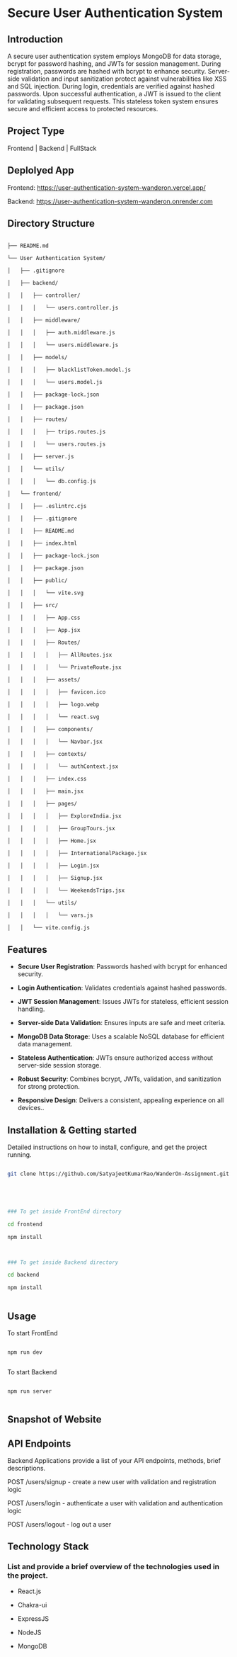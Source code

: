 

# Secure User Authentication System

## Introduction



A secure user authentication system employs MongoDB for data storage, bcrypt for password hashing, and JWTs for session management. During registration, passwords are hashed with bcrypt to enhance security. Server-side validation and input sanitization protect against vulnerabilities like XSS and SQL injection. During login, credentials are verified against hashed passwords. Upon successful authentication, a JWT is issued to the client for validating subsequent requests. This stateless token system ensures secure and efficient access to protected resources.



## Project Type



Frontend | Backend | FullStack



## Deplolyed App



Frontend: https://user-authentication-system-wanderon.vercel.app/



Backend: https://user-authentication-system-wanderon.onrender.com



## Directory Structure

```

├── README.md

└── User Authentication System/

│   ├── .gitignore

│   ├── backend/

│   │   ├── controller/

│   │   │   └── users.controller.js

│   │   ├── middleware/

│   │   │   ├── auth.middleware.js

│   │   │   └── users.middleware.js

│   │   ├── models/

│   │   │   ├── blacklistToken.model.js

│   │   │   └── users.model.js

│   │   ├── package-lock.json

│   │   ├── package.json

│   │   ├── routes/

│   │   │   ├── trips.routes.js

│   │   │   └── users.routes.js

│   │   ├── server.js

│   │   └── utils/

│   │   │   └── db.config.js

│   └── frontend/

│   │   ├── .eslintrc.cjs

│   │   ├── .gitignore

│   │   ├── README.md

│   │   ├── index.html

│   │   ├── package-lock.json

│   │   ├── package.json

│   │   ├── public/

│   │   │   └── vite.svg

│   │   ├── src/

│   │   │   ├── App.css

│   │   │   ├── App.jsx

│   │   │   ├── Routes/

│   │   │   │   ├── AllRoutes.jsx

│   │   │   │   └── PrivateRoute.jsx

│   │   │   ├── assets/

│   │   │   │   ├── favicon.ico

│   │   │   │   ├── logo.webp

│   │   │   │   └── react.svg

│   │   │   ├── components/

│   │   │   │   └── Navbar.jsx

│   │   │   ├── contexts/

│   │   │   │   └── authContext.jsx

│   │   │   ├── index.css

│   │   │   ├── main.jsx

│   │   │   ├── pages/

│   │   │   │   ├── ExploreIndia.jsx

│   │   │   │   ├── GroupTours.jsx

│   │   │   │   ├── Home.jsx

│   │   │   │   ├── InternationalPackage.jsx

│   │   │   │   ├── Login.jsx

│   │   │   │   ├── Signup.jsx

│   │   │   │   └── WeekendsTrips.jsx

│   │   │   └── utils/

│   │   │   │   └── vars.js

│   │   └── vite.config.js

```







## Features

- **Secure User Registration**: Passwords hashed with bcrypt for enhanced security.

- **Login Authentication**: Validates credentials against hashed passwords.

- **JWT Session Management**: Issues JWTs for stateless, efficient session handling.

- **Server-side Data Validation**: Ensures inputs are safe and meet criteria.

- **MongoDB Data Storage**: Uses a scalable NoSQL database for efficient data management.

- **Stateless Authentication**: JWTs ensure authorized access without server-side session storage.

- **Robust Security**: Combines bcrypt, JWTs, validation, and sanitization for strong protection.

- **Responsive Design**: Delivers a consistent, appealing experience on all devices..



  

## Installation & Getting started



Detailed instructions on how to install, configure, and get the project running.



```bash

git clone https://github.com/SatyajeetKumarRao/WanderOn-Assignment.git





### To get inside FrontEnd directory

cd frontend

npm install



### To get inside Backend directory

cd backend

npm install



```



## Usage



To start FrontEnd



```bash

npm run dev



```



To start Backend



```bash

npm run server



```



## Snapshot of Website





## API Endpoints



Backend Applications provide a list of your API endpoints, methods, brief descriptions.



<p>POST /users/signup - create a new user with validation and registration logic</p>

<p>POST /users/login - authenticate a user with validation and authentication logic</p>

<p>POST /users/logout - log out a user</p>





## Technology Stack



### List and provide a brief overview of the technologies used in the project.



- React.js

- Chakra-ui

- ExpressJS

- NodeJS

- MongoDB






